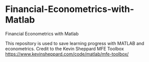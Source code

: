 # Financial-Econometrics-with-Matlab
Financial Econometrics with Matlab


This repository is used to save learning progress with MATLAB and econometrics.
Credit to the Kevin Sheppard MFE Toolbox
https://www.kevinsheppard.com/code/matlab/mfe-toolbox/
